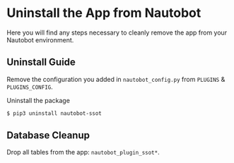 # Uninstall the App from Nautobot

Here you will find any steps necessary to cleanly remove the app from your Nautobot environment.

## Uninstall Guide

Remove the configuration you added in `nautobot_config.py` from `PLUGINS` & `PLUGINS_CONFIG`.

Uninstall the package

```bash
$ pip3 uninstall nautobot-ssot
```

## Database Cleanup

Drop all tables from the app: `nautobot_plugin_ssot*`.
